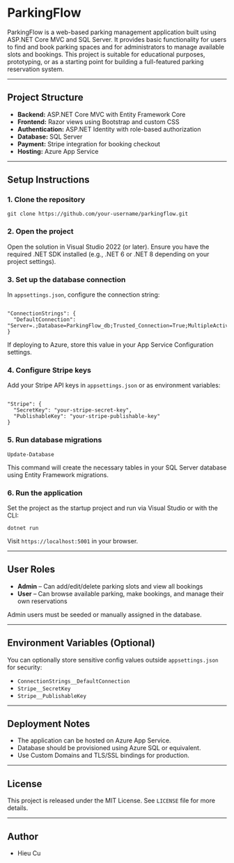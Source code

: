 <h1>ParkingFlow</h1>

<p>
ParkingFlow is a web-based parking management application built using ASP.NET Core MVC and SQL Server. It provides basic functionality for users to find and book parking spaces and for administrators to manage available slots and bookings. This project is suitable for educational purposes, prototyping, or as a starting point for building a full-featured parking reservation system.
</p>

<hr/>

<h2>Project Structure</h2>

<ul>
  <li><strong>Backend:</strong> ASP.NET Core MVC with Entity Framework Core</li>
  <li><strong>Frontend:</strong> Razor views using Bootstrap and custom CSS</li>
  <li><strong>Authentication:</strong> ASP.NET Identity with role-based authorization</li>
  <li><strong>Database:</strong> SQL Server</li>
  <li><strong>Payment:</strong> Stripe integration for booking checkout</li>
  <li><strong>Hosting:</strong> Azure App Service</li>
</ul>

<hr/>

<h2>Setup Instructions</h2>

<h3>1. Clone the repository</h3>

<pre><code>git clone https://github.com/your-username/parkingflow.git</code></pre>

<h3>2. Open the project</h3>

<p>
Open the solution in Visual Studio 2022 (or later). Ensure you have the required .NET SDK installed (e.g., .NET 6 or .NET 8 depending on your project settings).
</p>

<h3>3. Set up the database connection</h3>

<p>
In <code>appsettings.json</code>, configure the connection string:
</p>

<pre><code>
"ConnectionStrings": {
  "DefaultConnection": "Server=.;Database=ParkingFlow_db;Trusted_Connection=True;MultipleActiveResultSets=true"
}
</code></pre>

<p>
If deploying to Azure, store this value in your App Service Configuration settings.
</p>

<h3>4. Configure Stripe keys</h3>

<p>
Add your Stripe API keys in <code>appsettings.json</code> or as environment variables:
</p>

<pre><code>
"Stripe": {
  "SecretKey": "your-stripe-secret-key",
  "PublishableKey": "your-stripe-publishable-key"
}
</code></pre>

<h3>5. Run database migrations</h3>

<pre><code>Update-Database</code></pre>

<p>
This command will create the necessary tables in your SQL Server database using Entity Framework migrations.
</p>

<h3>6. Run the application</h3>

<p>
Set the project as the startup project and run via Visual Studio or with the CLI:
</p>

<pre><code>dotnet run</code></pre>

<p>
Visit <code>https://localhost:5001</code> in your browser.
</p>

<hr/>

<h2>User Roles</h2>

<ul>
  <li><strong>Admin</strong> – Can add/edit/delete parking slots and view all bookings</li>
  <li><strong>User</strong> – Can browse available parking, make bookings, and manage their own reservations</li>
</ul>

<p>
Admin users must be seeded or manually assigned in the database.
</p>

<hr/>

<h2>Environment Variables (Optional)</h2>

<p>
You can optionally store sensitive config values outside <code>appsettings.json</code> for security:
</p>

<ul>
  <li><code>ConnectionStrings__DefaultConnection</code></li>
  <li><code>Stripe__SecretKey</code></li>
  <li><code>Stripe__PublishableKey</code></li>
</ul>

<hr/>

<h2>Deployment Notes</h2>

<ul>
  <li>The application can be hosted on Azure App Service.</li>
  <li>Database should be provisioned using Azure SQL or equivalent.</li>
  <li>Use Custom Domains and TLS/SSL bindings for production.</li>
</ul>

<hr/>

<h2>License</h2>

<p>
This project is released under the MIT License. See <code>LICENSE</code> file for more details.
</p>

<hr/>

<h2>Author</h2>

<ul>
  <li>Hieu Cu</li>
</ul>
